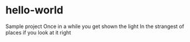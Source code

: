 # hello-world
Sample project
Once in a while you get shown the light 
In the strangest of places if you look at it right
